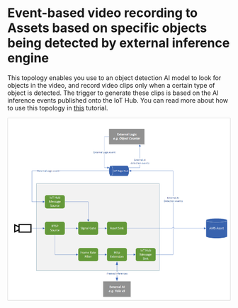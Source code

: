 # Event-based video recording to Assets based on specific objects being detected by external inference engine

This topology enables you use to an object detection AI model to look for objects in the video, and record video clips only when a certain type of object is detected. The trigger to generate these clips is based on the AI inference events published onto the IoT Hub. You can read more about how to use this topology in [this](https://docs.microsoft.com/azure/media-services/live-video-analytics-edge/event-based-video-recording-tutorial) tutorial.
<br>
<p align="center">
  <img src="./topology.png" title="Event-based video recording to Assets based on specific objects being detected by external inference engine"/>
</p>
<br>
